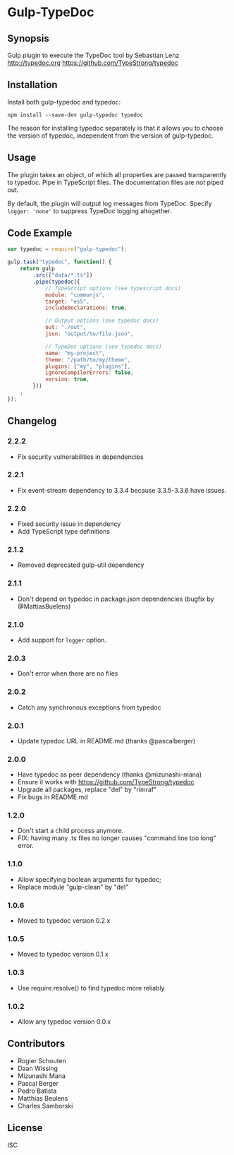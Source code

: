 # Gulp-TypeDoc

## Synopsis

Gulp plugin to execute the TypeDoc tool by Sebastian Lenz
http://typedoc.org
https://github.com/TypeStrong/typedoc

## Installation

Install both gulp-typedoc and typedoc:

```
npm install --save-dev gulp-typedoc typedoc
```

The reason for installing typedoc separately is that it allows you to choose the version of typedoc, independent from the version of gulp-typedoc.

## Usage

The plugin takes an object, of which all properties are passed transparently to typedoc. Pipe in TypeScript files. The documentation files are not piped out.

By default, the plugin will output log messages from TypeDoc. Specify `logger: 'none'` to suppress TypeDoc logging altogether.

## Code Example

```javascript
var typedoc = require("gulp-typedoc");

gulp.task("typedoc", function() {
	return gulp
		.src(["data/*.ts"])
		.pipe(typedoc({
			// TypeScript options (see typescript docs)
			module: "commonjs",
			target: "es5",
			includeDeclarations: true,

			// Output options (see typedoc docs)
			out: "./out",
			json: "output/to/file.json",

			// TypeDoc options (see typedoc docs)
			name: "my-project",
			theme: "/path/to/my/theme",
			plugins: ["my", "plugins"],
			ignoreCompilerErrors: false,
			version: true,
		}))
	;
});
```

## Changelog

### 2.2.2

* Fix security vulnerabilities in dependencies

### 2.2.1

* Fix event-stream dependency to 3.3.4 because 3.3.5-3.3.6 have issues.

### 2.2.0

* Fixed security issue in dependency
* Add TypeScript type definitions

### 2.1.2

* Removed deprecated gulp-util dependency

### 2.1.1

* Don't depend on typedoc in package.json dependencies (bugfix by @MattiasBuelens)

### 2.1.0

* Add support for `logger` option.

### 2.0.3

* Don't error when there are no files

### 2.0.2

* Catch any synchronous exceptions from typedoc

### 2.0.1

* Update typedoc URL in README.md (thanks @pascalberger)

### 2.0.0

* Have typedoc as peer dependency (thanks @mizunashi-mana)
* Ensure it works with https://github.com/TypeStrong/typedoc
* Upgrade all packages, replace "del" by "rimraf"
* Fix bugs in README.md

### 1.2.0

* Don't start a child process anymore.
* FIX: having many .ts files no longer causes "command line too long" error.

### 1.1.0

* Allow specifying boolean arguments for typedoc;
* Replace module "gulp-clean" by "del"

### 1.0.6

* Moved to typedoc version 0.2.x

### 1.0.5

* Moved to typedoc version 0.1.x

### 1.0.3

* Use require.resolve() to find typedoc more reliably

### 1.0.2

* Allow any typedoc version 0.0.x

## Contributors

* Rogier Schouten
* Daan Wissing
* Mizunashi Mana
* Pascal Berger
* Pedro Batista
* Matthias Beulens
* Charles Samborski

## License

ISC
